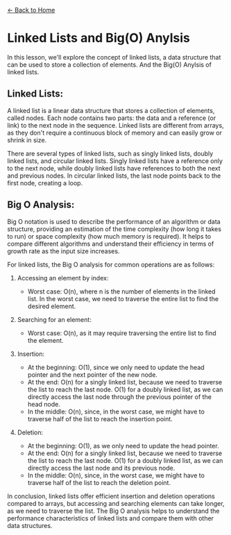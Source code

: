 [&leftarrow; Back to Home](../README.md)

# Linked Lists and Big(O) Anylsis

In this lesson, we'll explore the concept of linked lists, a data structure that can be used to store a collection of elements. And the Big(O) Anylsis of linked lists.

## **Linked Lists:**

A linked list is a linear data structure that stores a collection of elements, called nodes. Each node contains two parts: the data and a reference (or link) to the next node in the sequence. Linked lists are different from arrays, as they don't require a continuous block of memory and can easily grow or shrink in size.

There are several types of linked lists, such as singly linked lists, doubly linked lists, and circular linked lists. Singly linked lists have a reference only to the next node, while doubly linked lists have references to both the next and previous nodes. In circular linked lists, the last node points back to the first node, creating a loop.

## **Big O Analysis:**

Big O notation is used to describe the performance of an algorithm or data structure, providing an estimation of the time complexity (how long it takes to run) or space complexity (how much memory is required). It helps to compare different algorithms and understand their efficiency in terms of growth rate as the input size increases.

For linked lists, the Big O analysis for common operations are as follows:

1. Accessing an element by index:
   - Worst case: O(n), where n is the number of elements in the linked list. In the worst case, we need to traverse the entire list to find the desired element.

2. Searching for an element:
   - Worst case: O(n), as it may require traversing the entire list to find the element.

3. Insertion:
   - At the beginning: O(1), since we only need to update the head pointer and the next pointer of the new node.
   - At the end: O(n) for a singly linked list, because we need to traverse the list to reach the last node. O(1) for a doubly linked list, as we can directly access the last node through the previous pointer of the head node.
   - In the middle: O(n), since, in the worst case, we might have to traverse half of the list to reach the insertion point.

4. Deletion:
   - At the beginning: O(1), as we only need to update the head pointer.
   - At the end: O(n) for a singly linked list, because we need to traverse the list to reach the last node. O(1) for a doubly linked list, as we can directly access the last node and its previous node.
   - In the middle: O(n), since, in the worst case, we might have to traverse half of the list to reach the deletion point.

In conclusion, linked lists offer efficient insertion and deletion operations compared to arrays, but accessing and searching elements can take longer, as we need to traverse the list. The Big O analysis helps to understand the performance characteristics of linked lists and compare them with other data structures.